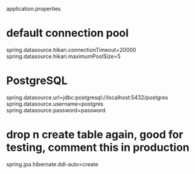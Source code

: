 application.properties

# default connection pool
spring.datasource.hikari.connectionTimeout=20000
spring.datasource.hikari.maximumPoolSize=5

# PostgreSQL
spring.datasource.url=jdbc:postgresql://localhost:5432/postgres
spring.datasource.username=postgres
spring.datasource.password=password

# drop n create table again, good for testing, comment this in production
spring.jpa.hibernate.ddl-auto=create
